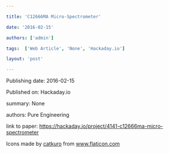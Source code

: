 ---
title: 'C12666MA Micro-Spectrometer'
date: '2016-02-15'
authors: ['admin']
tags:  ['Web Article', 'None', 'Hackaday.io']
layout: 'post'
---
Publishing date: 2016-02-15

Published on: Hackaday.io

summary: None

authors: Pure Engineering

link to paper: https://hackaday.io/project/4141-c12666ma-micro-spectrometer

Icons made by <a href="https://www.flaticon.com/free-icon/bookshelves_3576884" title="catkuro">catkuro</a> from <a href="https://www.flaticon.com/" title="Flaticon"> www.flaticon.com</a>